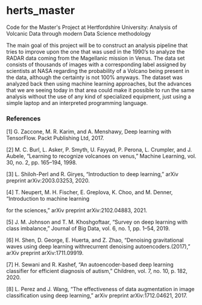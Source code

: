 # herts_master
Code for the Master's Project at Hertfordshire University: Analysis of Volcanic
Data through modern Data Science methodology

The main goal of this project will be to construct an analysis pipeline that tries to improve upon the one that was used in the 1990’s to analyze the RADAR data coming from the Magellanic mission in Venus. The data set consists of thousands of images with a corresponding label assigned by scientists at NASA regarding the probability of a Volcano being present in the data, although the certainty is not 100% anyways. The dataset was analyzed back then using machine learning approaches, but the advances that we are seeing today in that area could make it possible to run the same analysis without the use of any kind of specialized equipment, just using a simple laptop and an interpreted programming language.

### References

[1]  G. Zaccone, M. R. Karim, and A. Menshawy, Deep learning with TensorFlow. Packt Publishing Ltd, 2017.

[2]  M. C. Burl, L. Asker, P. Smyth, U. Fayyad, P. Perona, L. Crumpler, and J. Aubele, “Learning to recognize volcanoes on venus,” Machine Learning, vol. 30, no. 2, pp. 165–194, 1998.

[3]  L. Shiloh-Perl and R. Giryes, “Introduction to deep learning,” arXiv preprint arXiv:2003.03253, 2020.

[4]  T. Neupert, M. H. Fischer, E. Greplova, K. Choo, and M. Denner, “Introduction to machine learning

for the sciences,” arXiv preprint arXiv:2102.04883, 2021.

[5]  J. M. Johnson and T. M. Khoshgoftaar, “Survey on deep learning with class imbalance,” Journal of Big Data, vol. 6, no. 1, pp. 1–54, 2019.

[6] H. Shen, D. George, E. Huerta, and Z. Zhao, “Denoising gravitational waves using deep learning withrecurrent denoising autoencoders.(2017),” arXiv preprint arXiv:1711.09919. 

[7] H. Sewani and R. Kashef, “An autoencoder-based deep learning classifier for efficient diagnosis of autism,” Children, vol. 7, no. 10, p. 182, 2020.

[8] L. Perez and J. Wang, “The effectiveness of data augmentation in image classification using deep learning,” arXiv preprint arXiv:1712.04621, 2017.
